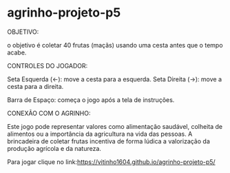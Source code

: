 # agrinho-projeto-p5
OBJETIVO:

o objetivo é coletar 40 frutas (maçãs) usando uma cesta antes que o tempo acabe.

CONTROLES DO JOGADOR:

Seta Esquerda (←): move a cesta para a esquerda.
Seta Direita (→): move a cesta para a direita.

Barra de Espaço: começa o jogo após a tela de instruções.

CONEXÃO COM O AGRINHO:

Este jogo pode representar valores como alimentação saudável, colheita de alimentos ou a importância da agricultura na vida das pessoas. A brincadeira de coletar frutas incentiva de forma lúdica a valorização da produção agrícola e da natureza.

Para jogar clique no link:https://vitinho1604.github.io/agrinho-projeto-p5/
